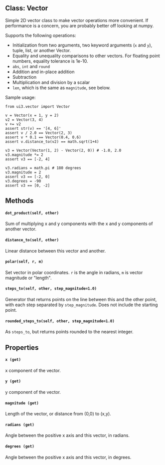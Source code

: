 ## Class: Vector

Simple 2D vector class to make vector operations more convenient. If performance is a concern, you are probably better off looking at numpy.

Supports the following operations:
  
* Initialization from two arguments, two keyword  arguments (`x` and `y`),
tuple, list, or another Vector.
* Equality and unequality comparisons to other vectors. For floating point
numbers, equality tolerance is 1e-10.
* `abs`, `int` and `round`
* Addition and in-place addition
* Subtraction
* Multiplication and division by a scalar
* `len`, which is the same as `magnitude`, see below.

Sample usage:
  
    from ui3.vector import Vector
    
    v = Vector(x = 1, y = 2)
    v2 = Vector(3, 4)
    v += v2
    assert str(v) == '[4, 6]'
    assert v / 2.0 == Vector(2, 3)
    assert v * 0.1 == Vector(0.4, 0.6)
    assert v.distance_to(v2) == math.sqrt(1+4)
  
    v3 = Vector(Vector(1, 2) - Vector(2, 0)) # -1.0, 2.0
    v3.magnitude *= 2
    assert v3 == [-2, 4]
  
    v3.radians = math.pi # 180 degrees
    v3.magnitude = 2
    assert v3 == [-2, 0]
    v3.degrees = -90
    assert v3 == [0, -2]

## Methods


#### `dot_product(self, other)`

  Sum of multiplying x and y components with the x and y components of another vector. 

#### `distance_to(self, other)`

  Linear distance between this vector and another. 

#### `polar(self, r, m)`

  Set vector in polar coordinates. `r` is the angle in radians, `m` is vector magnitude or "length". 

#### `steps_to(self, other, step_magnitude=1.0)`

  Generator that returns points on the line between this and the other point, with each step separated by `step_magnitude`. Does not include the starting point. 

#### `rounded_steps_to(self, other, step_magnitude=1.0)`

  As `steps_to`, but returns points rounded to the nearest integer. 
## Properties


#### `x (get)`

  x component of the vector. 

#### `y (get)`

  y component of the vector. 

#### `magnitude (get)`

  Length of the vector, or distance from (0,0) to (x,y). 

#### `radians (get)`

  Angle between the positive x axis and this vector, in radians. 

#### `degrees (get)`

  Angle between the positive x axis and this vector, in degrees. 
